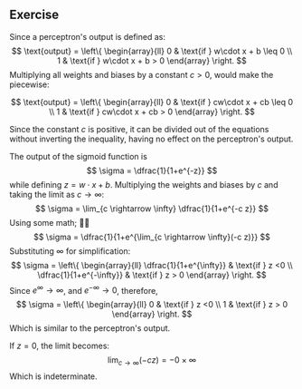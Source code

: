 ## Exercise 

 Since a perceptron's output is defined as:
   $$
   \text{output} = \left\{ 
   \begin{array}{ll} 
   0 & \text{if } w\cdot x + b \leq 0 \\ 
   1 & \text{if } w\cdot x + b > 0 
   \end{array} 
   \right. 
   $$
   Multiplying all weights and biases by a constant $c > 0$, would make the piecewise:

   $$
   \text{output} = \left\{ 
   \begin{array}{ll} 
   0 & \text{if } cw\cdot x + cb \leq 0 \\ 
   1 & \text{if } cw\cdot x + cb > 0 
   \end{array} 
   \right. 
   $$

   Since the constant $c$ is positive, it can be divided out of the equations without inverting the inequality, having no effect on the perceptron's output.

 The output of the sigmoid function is 
   $$
   \sigma = \dfrac{1}{1+e^{-z}}
   $$
   while defining $z = w \cdot x + b$.
   Multiplying the weights and biases by $c$ and taking the limit as $c \rightarrow \infty$:
   $$
   \sigma = \lim_{c \rightarrow \infty} \dfrac{1}{1+e^{-c z}}
   $$
   Using some math; 🤷‍♂️
   $$
   \sigma = \dfrac{1}{1+e^{\lim_{c \rightarrow \infty}(-c z)}}
   $$
   Substituting $\infty$ for simplification:
   $$
   \sigma = \left\{ 
   \begin{array}{ll} 
   \dfrac{1}{1+e^{\infty}} & \text{if } z <0 \\ 
   \dfrac{1}{1+e^{-\infty}} & \text{if } z > 0 
   \end{array} 
   \right.
   $$
   Since $e^\infty \rightarrow \infty$, and $e^{-\infty} \rightarrow 0$, therefore,
   $$
   \sigma = \left\{ 
   \begin{array}{ll} 
   0 & \text{if } z <0 \\ 
   1 & \text{if } z > 0 
   \end{array} 
   \right.
   $$ 
   Which is similar to the perceptron's output.

   If $z = 0$, the limit becomes:
   $$
   \lim_{c \rightarrow \infty}(-c z) = - 0 \times \infty
   $$
   Which is indeterminate.
